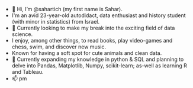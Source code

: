 - 👋 Hi, I’m @sahartich (my first name is Sahar).
- I'm an avid 23-year-old autodidact, data enthusiast and history student (with minor in statistics) from Israel.
- 👀 Currently looking to make my break into the exciting field of data science.
- I enjoy, among other things, to read books, play video-games and chess, swim, and discover new music.
- Known for having a soft spot for cute animals and clean data.
- 🌱 Currently expanding my knowledge in python & SQL and planning to delve into Pandas, Matplotlib, Numpy, scikit-learn; as-well as learning R and Tableau.
- 📫 pm

<!---
sahartich/sahartich is a ✨ special ✨ repository because its `README.md` (this file) appears on your GitHub profile.
You can click the Preview link to take a look at your changes.
--->
